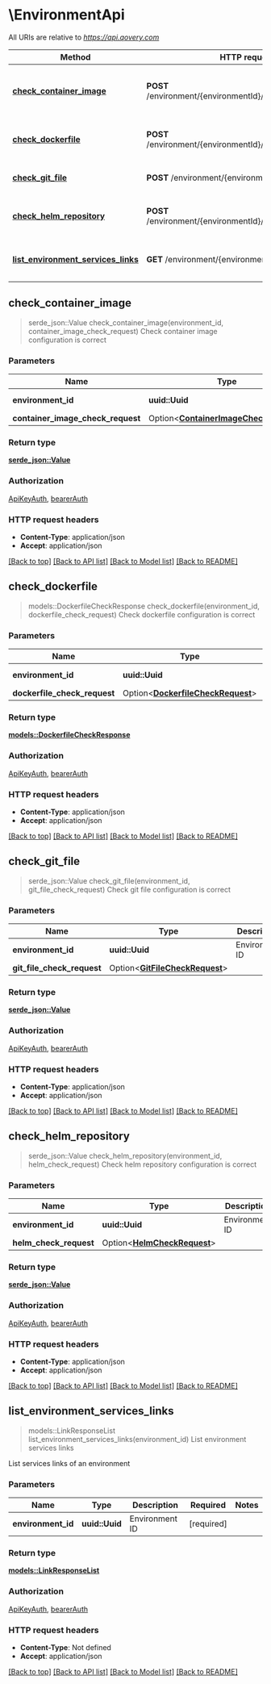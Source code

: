 # \EnvironmentApi

All URIs are relative to *https://api.qovery.com*

Method | HTTP request | Description
------------- | ------------- | -------------
[**check_container_image**](EnvironmentApi.md#check_container_image) | **POST** /environment/{environmentId}/checkContainerImage | Check container image configuration is correct
[**check_dockerfile**](EnvironmentApi.md#check_dockerfile) | **POST** /environment/{environmentId}/checkDockerfile | Check dockerfile configuration is correct
[**check_git_file**](EnvironmentApi.md#check_git_file) | **POST** /environment/{environmentId}/checkGitFile | Check git file configuration is correct
[**check_helm_repository**](EnvironmentApi.md#check_helm_repository) | **POST** /environment/{environmentId}/checkHelmRepository | Check helm repository configuration is correct
[**list_environment_services_links**](EnvironmentApi.md#list_environment_services_links) | **GET** /environment/{environmentId}/link | List environment services links



## check_container_image

> serde_json::Value check_container_image(environment_id, container_image_check_request)
Check container image configuration is correct

### Parameters


Name | Type | Description  | Required | Notes
------------- | ------------- | ------------- | ------------- | -------------
**environment_id** | **uuid::Uuid** | Environment ID | [required] |
**container_image_check_request** | Option<[**ContainerImageCheckRequest**](ContainerImageCheckRequest.md)> |  |  |

### Return type

[**serde_json::Value**](serde_json::Value.md)

### Authorization

[ApiKeyAuth](../README.md#ApiKeyAuth), [bearerAuth](../README.md#bearerAuth)

### HTTP request headers

- **Content-Type**: application/json
- **Accept**: application/json

[[Back to top]](#) [[Back to API list]](../README.md#documentation-for-api-endpoints) [[Back to Model list]](../README.md#documentation-for-models) [[Back to README]](../README.md)


## check_dockerfile

> models::DockerfileCheckResponse check_dockerfile(environment_id, dockerfile_check_request)
Check dockerfile configuration is correct

### Parameters


Name | Type | Description  | Required | Notes
------------- | ------------- | ------------- | ------------- | -------------
**environment_id** | **uuid::Uuid** | Environment ID | [required] |
**dockerfile_check_request** | Option<[**DockerfileCheckRequest**](DockerfileCheckRequest.md)> |  |  |

### Return type

[**models::DockerfileCheckResponse**](DockerfileCheckResponse.md)

### Authorization

[ApiKeyAuth](../README.md#ApiKeyAuth), [bearerAuth](../README.md#bearerAuth)

### HTTP request headers

- **Content-Type**: application/json
- **Accept**: application/json

[[Back to top]](#) [[Back to API list]](../README.md#documentation-for-api-endpoints) [[Back to Model list]](../README.md#documentation-for-models) [[Back to README]](../README.md)


## check_git_file

> serde_json::Value check_git_file(environment_id, git_file_check_request)
Check git file configuration is correct

### Parameters


Name | Type | Description  | Required | Notes
------------- | ------------- | ------------- | ------------- | -------------
**environment_id** | **uuid::Uuid** | Environment ID | [required] |
**git_file_check_request** | Option<[**GitFileCheckRequest**](GitFileCheckRequest.md)> |  |  |

### Return type

[**serde_json::Value**](serde_json::Value.md)

### Authorization

[ApiKeyAuth](../README.md#ApiKeyAuth), [bearerAuth](../README.md#bearerAuth)

### HTTP request headers

- **Content-Type**: application/json
- **Accept**: application/json

[[Back to top]](#) [[Back to API list]](../README.md#documentation-for-api-endpoints) [[Back to Model list]](../README.md#documentation-for-models) [[Back to README]](../README.md)


## check_helm_repository

> serde_json::Value check_helm_repository(environment_id, helm_check_request)
Check helm repository configuration is correct

### Parameters


Name | Type | Description  | Required | Notes
------------- | ------------- | ------------- | ------------- | -------------
**environment_id** | **uuid::Uuid** | Environment ID | [required] |
**helm_check_request** | Option<[**HelmCheckRequest**](HelmCheckRequest.md)> |  |  |

### Return type

[**serde_json::Value**](serde_json::Value.md)

### Authorization

[ApiKeyAuth](../README.md#ApiKeyAuth), [bearerAuth](../README.md#bearerAuth)

### HTTP request headers

- **Content-Type**: application/json
- **Accept**: application/json

[[Back to top]](#) [[Back to API list]](../README.md#documentation-for-api-endpoints) [[Back to Model list]](../README.md#documentation-for-models) [[Back to README]](../README.md)


## list_environment_services_links

> models::LinkResponseList list_environment_services_links(environment_id)
List environment services links

List services links of an environment

### Parameters


Name | Type | Description  | Required | Notes
------------- | ------------- | ------------- | ------------- | -------------
**environment_id** | **uuid::Uuid** | Environment ID | [required] |

### Return type

[**models::LinkResponseList**](LinkResponseList.md)

### Authorization

[ApiKeyAuth](../README.md#ApiKeyAuth), [bearerAuth](../README.md#bearerAuth)

### HTTP request headers

- **Content-Type**: Not defined
- **Accept**: application/json

[[Back to top]](#) [[Back to API list]](../README.md#documentation-for-api-endpoints) [[Back to Model list]](../README.md#documentation-for-models) [[Back to README]](../README.md)

